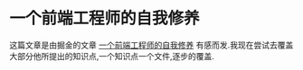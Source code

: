 # 一个前端工程师的自我修养

这篇文章是由掘金的文章 [一个前端工程师的自我修养](https://juejin.im/post/5cc1da82f265da036023b628#heading-12) 有感而发.我现在尝试去覆盖大部分他所提出的知识点,一个知识点一个文件,逐步的覆盖.